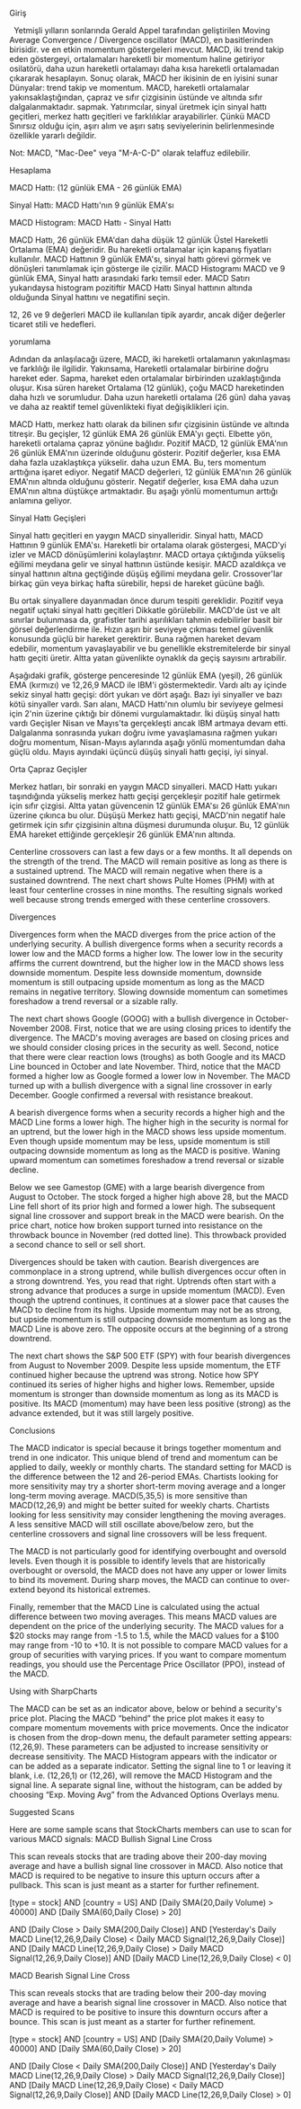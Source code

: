 Giriş

  Yetmişli yılların sonlarında Gerald Appel tarafından geliştirilen Moving Average Convergence / Divergence oscillator (MACD), en basitlerinden birisidir.
ve en etkin momentum göstergeleri mevcut. MACD, iki trend takip eden göstergeyi, ortalamaları hareketli bir momentum haline getiriyor
osilatörü, daha uzun hareketli ortalamayı daha kısa hareketli ortalamadan çıkararak hesaplayın. Sonuç olarak, MACD her ikisinin de en iyisini sunar
Dünyalar: trend takip ve momentum. MACD, hareketli ortalamalar yakınsaklaştığından, çapraz ve sıfır çizgisinin üstünde ve altında sıfır dalgalanmaktadır.
sapmak. Yatırımcılar, sinyal üretmek için sinyal hattı geçitleri, merkez hattı geçitleri ve farklılıklar arayabilirler. Çünkü MACD
Sınırsız olduğu için, aşırı alım ve aşırı satış seviyelerinin belirlenmesinde özellikle yararlı değildir.

Not: MACD, "Mac-Dee" veya "M-A-C-D" olarak telaffuz edilebilir.

Hesaplama

MACD Hattı: (12 günlük EMA - 26 günlük EMA)

Sinyal Hattı: MACD Hattı'nın 9 günlük EMA'sı

MACD Histogram: MACD Hattı - Sinyal Hattı

MACD Hattı, 26 günlük EMA'dan daha düşük 12 günlük Üstel Hareketli Ortalama (EMA) değeridir. Bu hareketli ortalamalar için kapanış fiyatları kullanılır.
MACD Hattının 9 günlük EMA'sı, sinyal hattı görevi görmek ve dönüşleri tanımlamak için gösterge ile çizilir. MACD Histogramı
MACD ve 9 günlük EMA, Sinyal hattı arasındaki farkı temsil eder. MACD Satırı yukarıdaysa histogram pozitiftir
MACD Hattı Sinyal hattının altında olduğunda Sinyal hattını ve negatifini seçin.

12, 26 ve 9 değerleri MACD ile kullanılan tipik ayardır, ancak diğer değerler
ticaret stili ve hedefleri.

yorumlama

Adından da anlaşılacağı üzere, MACD, iki hareketli ortalamanın yakınlaşması ve farklılığı ile ilgilidir. Yakınsama,
Hareketli ortalamalar birbirine doğru hareket eder. Sapma, hareket eden ortalamalar birbirinden uzaklaştığında oluşur. Kısa süren hareket
Ortalama (12 günlük), çoğu MACD hareketinden daha hızlı ve sorumludur. Daha uzun hareketli ortalama (26 gün) daha yavaş ve daha az reaktif
temel güvenlikteki fiyat değişiklikleri için.

MACD Hattı, merkez hattı olarak da bilinen sıfır çizgisinin üstünde ve altında titreşir. Bu geçişler,
12 günlük EMA 26 günlük EMA'yı geçti. Elbette yön, hareketli ortalama çapraz yönüne bağlıdır. Pozitif
MACD, 12 günlük EMA'nın 26 günlük EMA'nın üzerinde olduğunu gösterir. Pozitif değerler, kısa EMA daha fazla uzaklaştıkça yükselir.
daha uzun EMA. Bu, ters momentum arttığına işaret ediyor. Negatif MACD değerleri, 12 günlük EMA'nın 26 günlük EMA'nın altında olduğunu gösterir.
Negatif değerler, kısa EMA daha uzun EMA'nın altına düştükçe artmaktadır. Bu aşağı yönlü momentumun arttığı anlamına geliyor.

Sinyal Hattı Geçişleri

Sinyal hattı geçitleri en yaygın MACD sinyalleridir. Sinyal hattı, MACD Hattının 9 günlük EMA'sı. Hareketli bir ortalama olarak
göstergesi, MACD'yi izler ve MACD dönüşümlerini kolaylaştırır. MACD ortaya çıktığında yükseliş eğilimi meydana gelir ve
sinyal hattının üstünde kesişir. MACD azaldıkça ve sinyal hattının altına geçtiğinde düşüş eğilimi meydana gelir. Crossover'lar
birkaç gün veya birkaç hafta sürebilir, hepsi de hareket gücüne bağlı.

Bu ortak sinyallere dayanmadan önce durum tespiti gereklidir. Pozitif veya negatif uçtaki sinyal hattı geçitleri
Dikkatle görülebilir. MACD'de üst ve alt sınırlar bulunmasa da, grafistler tarihi aşırılıkları tahmin edebilirler
basit bir görsel değerlendirme ile. Hızın aşırı bir seviyeye çıkması temel güvenlik konusunda güçlü bir hareket gerektirir. Buna rağmen
hareket devam edebilir, momentum yavaşlayabilir ve bu genellikle ekstremitelerde bir sinyal hattı geçiti üretir.
Altta yatan güvenlikte oynaklık da geçiş sayısını artırabilir.

Aşağıdaki grafik, gösterge penceresinde 12 günlük EMA (yeşil), 26 günlük EMA (kırmızı) ve 12,26,9 MACD ile IBM'i göstermektedir. Vardı
altı ay içinde sekiz sinyal hattı geçişi: dört yukarı ve dört aşağı. Bazı iyi sinyaller ve bazı kötü sinyaller vardı. Sarı
alanı, MACD Hattı'nın olumlu bir seviyeye gelmesi için 2'nin üzerine çıktığı bir dönemi vurgulamaktadır. İki düşüş sinyal hattı vardı
Geçişler Nisan ve Mayıs'ta gerçekleşti ancak IBM artmaya devam etti. Dalgalanma sonrasında yukarı doğru ivme yavaşlamasına rağmen yukarı doğru
momentum, Nisan-Mayıs aylarında aşağı yönlü momentumdan daha güçlü oldu. Mayıs ayındaki üçüncü düşüş sinyali hattı geçişi,
iyi sinyal.

Orta Çapraz Geçişler

Merkez hatları, bir sonraki en yaygın MACD sinyalleri. MACD Hattı yukarı taşındığında yükseliş merkez hattı geçişi gerçekleşir
pozitif hale getirmek için sıfır çizgisi. Altta yatan güvencenin 12 günlük EMA'sı 26 günlük EMA'nın üzerine çıkınca bu olur. Düşüşü
Merkez hattı geçişi, MACD'nin negatif hale getirmek için sıfır çizgisinin altına düşmesi durumunda oluşur. Bu, 12 günlük EMA hareket ettiğinde gerçekleşir
26 günlük EMA'nın altında.

Centerline crossovers can last a few days or a few months. It all depends on the strength of the trend. The MACD will remain 
positive as long as there is a sustained uptrend. The MACD will remain negative when there is a sustained downtrend. The next 
chart shows Pulte Homes (PHM) with at least four centerline crosses in nine months. The resulting signals worked well because 
strong trends emerged with these centerline crossovers. 

Divergences

Divergences form when the MACD diverges from the price action of the underlying security. A bullish divergence forms when a 
security records a lower low and the MACD forms a higher low. The lower low in the security affirms the current downtrend, but 
the higher low in the MACD shows less downside momentum. Despite less downside momentum, downside momentum is still outpacing 
upside momentum as long as the MACD remains in negative territory. Slowing downside momentum can sometimes foreshadow a trend 
reversal or a sizable rally.

The next chart shows Google (GOOG) with a bullish divergence in October-November 2008. First, notice that we are using closing 
prices to identify the divergence. The MACD's moving averages are based on closing prices and we should consider closing prices 
in the security as well. Second, notice that there were clear reaction lows (troughs) as both Google and its MACD Line bounced 
in October and late November. Third, notice that the MACD formed a higher low as Google formed a lower low in November. The MACD 
turned up with a bullish divergence with a signal line crossover in early December. Google confirmed a reversal with resistance 
breakout. 

 A bearish divergence forms when a security records a higher high and the MACD Line forms a lower high. The higher high in the 
 security is normal for an uptrend, but the lower high in the MACD shows less upside momentum. Even though upside momentum may 
 be less, upside momentum is still outpacing downside momentum as long as the MACD is positive. Waning upward momentum can 
 sometimes foreshadow a trend reversal or sizable decline.

Below we see Gamestop (GME) with a large bearish divergence from August to October. The stock forged a higher high above 28, 
but the MACD Line fell short of its prior high and formed a lower high. The subsequent signal line crossover and support break 
in the MACD were bearish. On the price chart, notice how broken support turned into resistance on the throwback bounce in 
November (red dotted line). This throwback provided a second chance to sell or sell short. 

 Divergences should be taken with caution. Bearish divergences are commonplace in a strong uptrend, while bullish divergences 
 occur often in a strong downtrend. Yes, you read that right. Uptrends often start with a strong advance that produces a surge 
 in upside momentum (MACD). Even though the uptrend continues, it continues at a slower pace that causes the MACD to decline 
 from its highs. Upside momentum may not be as strong, but upside momentum is still outpacing downside momentum as long as the 
 MACD Line is above zero. The opposite occurs at the beginning of a strong downtrend.

The next chart shows the S&P 500 ETF (SPY) with four bearish divergences from August to November 2009. Despite less upside 
momentum, the ETF continued higher because the uptrend was strong. Notice how SPY continued its series of higher highs and 
higher lows. Remember, upside momentum is stronger than downside momentum as long as its MACD is positive. Its MACD (momentum) 
may have been less positive (strong) as the advance extended, but it was still largely positive. 

Conclusions

The MACD indicator is special because it brings together momentum and trend in one indicator. This unique blend of trend and 
momentum can be applied to daily, weekly or monthly charts. The standard setting for MACD is the difference between the 12 and 
26-period EMAs. Chartists looking for more sensitivity may try a shorter short-term moving average and a longer long-term 
moving average. MACD(5,35,5) is more sensitive than MACD(12,26,9) and might be better suited for weekly charts. Chartists 
looking for less sensitivity may consider lengthening the moving averages. A less sensitive MACD will still oscillate 
above/below zero, but the centerline crossovers and signal line crossovers will be less frequent.

The MACD is not particularly good for identifying overbought and oversold levels. Even though it is possible to identify levels 
that are historically overbought or oversold, the MACD does not have any upper or lower limits to bind its movement. During 
sharp moves, the MACD can continue to over-extend beyond its historical extremes.

Finally, remember that the MACD Line is calculated using the actual difference between two moving averages. This means MACD 
values are dependent on the price of the underlying security. The MACD values for a $20 stocks may range from -1.5 to 1.5, while 
the MACD values for a $100 may range from -10 to +10. It is not possible to compare MACD values for a group of securities with 
varying prices. If you want to compare momentum readings, you should use the Percentage Price Oscillator (PPO), instead of the 
MACD.

Using with SharpCharts

The MACD can be set as an indicator above, below or behind a security's price plot. Placing the MACD “behind” the price plot 
makes it easy to compare momentum movements with price movements. Once the indicator is chosen from the drop-down menu, the 
default parameter setting appears: (12,26,9). These parameters can be adjusted to increase sensitivity or decrease sensitivity. 
The MACD Histogram appears with the indicator or can be added as a separate indicator. Setting the signal line to 1 or leaving 
it blank, i.e. (12,26,1) or (12,26), will remove the MACD Histogram and the signal line. A separate signal line, without the 
histogram, can be added by choosing “Exp. Moving Avg” from the Advanced Options Overlays menu.

Suggested Scans

Here are some sample scans that StockCharts members can use to scan for various MACD signals:
MACD Bullish Signal Line Cross

This scan reveals stocks that are trading above their 200-day moving average and have a bullish signal line crossover in MACD. 
Also notice that MACD is required to be negative to insure this upturn occurs after a pullback. This scan is just meant as a 
starter for further refinement.

[type = stock] AND [country = US] 
AND [Daily SMA(20,Daily Volume) > 40000] 
AND [Daily SMA(60,Daily Close) > 20] 

AND [Daily Close > Daily SMA(200,Daily Close)] 
AND [Yesterday's Daily MACD Line(12,26,9,Daily Close) < Daily MACD Signal(12,26,9,Daily Close)] 
AND [Daily MACD Line(12,26,9,Daily Close) > Daily MACD Signal(12,26,9,Daily Close)] 
AND [Daily MACD Line(12,26,9,Daily Close) < 0]

MACD Bearish Signal Line Cross

This scan reveals stocks that are trading below their 200-day moving average and have a bearish signal line crossover in MACD. 
Also notice that MACD is required to be positive to insure this downturn occurs after a bounce. This scan is just meant as a 
starter for further refinement.

[type = stock] AND [country = US] 
AND [Daily SMA(20,Daily Volume) > 40000] 
AND [Daily SMA(60,Daily Close) > 20] 

AND [Daily Close < Daily SMA(200,Daily Close)] 
AND [Yesterday's Daily MACD Line(12,26,9,Daily Close) > Daily MACD Signal(12,26,9,Daily Close)] 
AND [Daily MACD Line(12,26,9,Daily Close) < Daily MACD Signal(12,26,9,Daily Close)] 
AND [Daily MACD Line(12,26,9,Daily Close) > 0]

